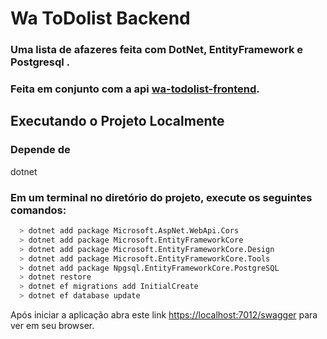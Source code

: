 # Wa ToDolist Backend

### Uma lista de afazeres feita com DotNet, EntityFramework e Postgresql .
### Feita em conjunto com a api [wa-todolist-frontend](https://github.com/Feelpe/wa-todolist-frontend).

## Executando o Projeto Localmente 

### Depende de
dotnet

### Em um terminal no diretório do projeto, execute os seguintes comandos:

```bash
  > dotnet add package Microsoft.AspNet.WebApi.Cors
  > dotnet add package Microsoft.EntityFrameworkCore
  > dotnet add package Microsoft.EntityFrameworkCore.Design
  > dotnet add package Microsoft.EntityFrameworkCore.Tools
  > dotnet add package Npgsql.EntityFrameworkCore.PostgreSQL
  > dotnet restore
  > dotnet ef migrations add InitialCreate
  > dotnet ef database update
```

Após iniciar a aplicação abra este link [https://localhost:7012/swagger](https://localhost:7012/swagger) para ver em seu browser.
